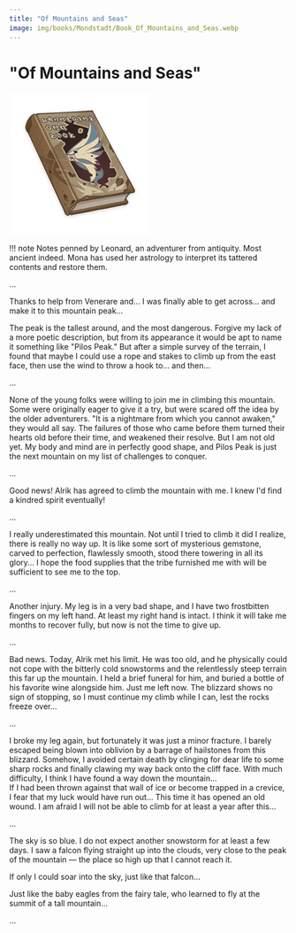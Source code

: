 ```yaml
---
title: "Of Mountains and Seas"
image: img/books/Mondstadt/Book_Of_Mountains_and_Seas.webp
---
```


# "Of Mountains and Seas"

![Book Image](../../img/books/Mondstadt/Book_Of_Mountains_and_Seas.webp)

!!! note
    Notes penned by Leonard, an adventurer from antiquity. Most ancient indeed. Mona has used her astrology to interpret its tattered contents and restore them.

...  
  
Thanks to help from Venerare and... I was finally able to get across... and make it to this mountain peak...  
  
The peak is the tallest around, and the most dangerous. Forgive my lack of a more poetic description, but from its appearance it would be apt to name it something like "Pilos Peak." But after a simple survey of the terrain, I found that maybe I could use a rope and stakes to climb up from the east face, then use the wind to throw a hook to... and then...  
  
...  
  
None of the young folks were willing to join me in climbing this mountain. Some were originally eager to give it a try, but were scared off the idea by the older adventurers. "It is a nightmare from which you cannot awaken," they would all say. The failures of those who came before them turned their hearts old before their time, and weakened their resolve. But I am not old yet. My body and mind are in perfectly good shape, and Pilos Peak is just the next mountain on my list of challenges to conquer.  
  
...  
  
Good news! Alrik has agreed to climb the mountain with me. I knew I'd find a kindred spirit eventually!  
  
...  
  
I really underestimated this mountain. Not until I tried to climb it did I realize, there is really no way up. It is like some sort of mysterious gemstone, carved to perfection, flawlessly smooth, stood there towering in all its glory... I hope the food supplies that the tribe furnished me with will be sufficient to see me to the top.  
  
...  
  
Another injury. My leg is in a very bad shape, and I have two frostbitten fingers on my left hand. At least my right hand is intact. I think it will take me months to recover fully, but now is not the time to give up.  
  
...  
  
Bad news. Today, Alrik met his limit. He was too old, and he physically could not cope with the bitterly cold snowstorms and the relentlessly steep terrain this far up the mountain. I held a brief funeral for him, and buried a bottle of his favorite wine alongside him. Just me left now. The blizzard shows no sign of stopping, so I must continue my climb while I can, lest the rocks freeze over...  
  
...  
  
I broke my leg again, but fortunately it was just a minor fracture. I barely escaped being blown into oblivion by a barrage of hailstones from this blizzard. Somehow, I avoided certain death by clinging for dear life to some sharp rocks and finally clawing my way back onto the cliff face. With much difficulty, I think I have found a way down the mountain...  
If I had been thrown against that wall of ice or become trapped in a crevice, I fear that my luck would have run out... This time it has opened an old wound. I am afraid I will not be able to climb for at least a year after this...  
  
...  
  
The sky is so blue. I do not expect another snowstorm for at least a few days. I saw a falcon flying straight up into the clouds, very close to the peak of the mountain — the place so high up that I cannot reach it.  
  
If only I could soar into the sky, just like that falcon...  
  
Just like the baby eagles from the fairy tale, who learned to fly at the summit of a tall mountain...  
  
...